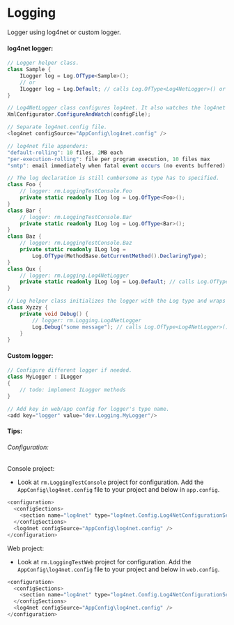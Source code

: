 Logging
=======

Logger using log4net or custom logger.

#### log4net logger:

```c#
// Logger helper class.
class Sample {
    ILogger log = Log.OfType<Sample>();
    // or 
    ILogger log = Log.Default; // calls Log.OfType<Log4NetLogger>() or configured logger
}

// Log4NetLogger class configures log4net. It also watches the log4net config file for changes at runtime.
XmlConfigurator.ConfigureAndWatch(configFile);
```

```c#
// Separate log4net.config file.
<log4net configSource="AppConfig\log4net.config" />
```

```c#
// log4net file appenders:
"default-rolling": 10 files, 2MB each
"per-execution-rolling": file per program execution, 10 files max
"smtp": email immediately when fatal event occurs (no events buffered)
```

```c#
// The log declaration is still cumbersome as type has to specified.
class Foo {
    // logger: rm.LoggingTestConsole.Foo
    private static readonly ILog log = Log.OfType<Foo>();
}
class Bar {
    // logger: rm.LoggingTestConsole.Bar
    private static readonly ILog log = Log.OfType<Bar>();
}
class Baz {
    // logger: rm.LoggingTestConsole.Baz
    private static readonly ILog log = 
        Log.OfType(MethodBase.GetCurrentMethod().DeclaringType);
}
class Qux {
    // logger: rm.Logging.Log4NetLogger
    private static readonly ILog log = Log.Default; // calls Log.OfType<Log4NetLogger>() or configured logger
}
```

```c#
// Log helper class initializes the logger with the Log type and wraps log4net methods. 
class Xyzzy {
    private void Debug() {
        // logger: rm.Logging.Log4NetLogger
        Log.Debug("some message"); // calls Log.OfType<Log4NetLogger>() or configured logger
    }
}
```

#### Custom logger:

```c#
// Configure different logger if needed.
class MyLogger : ILogger
{
    // todo: implement ILogger methods
}
```

```c#
// Add key in web/app config for logger's type name.
<add key="logger" value="dev.Logging.MyLogger"/>
```

#### Tips:

###### Configuration:

Console project:
- Look at `rm.LoggingTestConsole` project for configuration. Add the `AppConfig\log4net.config` file to your project and below in `app.config`.
```c#
<configuration>
  <configSections>
    <section name="log4net" type="log4net.Config.Log4NetConfigurationSectionHandler, log4net" />
  </configSections>
  <log4net configSource="AppConfig\log4net.config" />
</configuration>
```

Web project:
- Look at `rm.LoggingTestWeb` project for configuration. Add the `AppConfig\log4net.config` file to your project and below in `web.config`.
```c#
<configuration>
  <configSections>
    <section name="log4net" type="log4net.Config.Log4NetConfigurationSectionHandler, log4net" />
  </configSections>
  <log4net configSource="AppConfig\log4net.config" />
</configuration>
```
